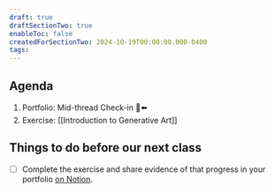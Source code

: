 ```yaml
---
draft: true
draftSectionTwo: true
enableToc: false
createdForSectionTwo: 2024-10-19T00:00:00.000-0400
tags:
---
```

## Agenda
1. Portfolio: Mid-thread Check-in 🫥⬅️
2. Exercise: [[Introduction to Generative Art]]
## Things to do before our next class
- [ ] Complete the exercise and share evidence of that progress in your portfolio [on Notion](https://notion.so).